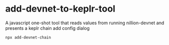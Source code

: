 # add-devnet-to-keplr-tool
A javascript one-shot tool that reads values from running nillion-devnet and presents a keplr chain add config dialog

```shell
npx add-devnet-chain
```
